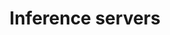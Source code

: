 ---
title: "Inference servers"
linkTitle: "Inference servers"
description: "Deploying and managing servers dedicated to performing inference tasks for machine learning models."
weight: 30
type: docs
notoc: true
tags:
  - Tutorials
  - Inference servers
draft: true
---
